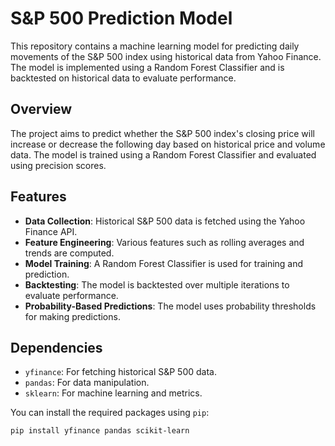 # S&P 500 Prediction Model

This repository contains a machine learning model for predicting daily movements of the S&P 500 index using historical data from Yahoo Finance. The model is implemented using a Random Forest Classifier and is backtested on historical data to evaluate performance.

## Overview

The project aims to predict whether the S&P 500 index's closing price will increase or decrease the following day based on historical price and volume data. The model is trained using a Random Forest Classifier and evaluated using precision scores.

## Features

- **Data Collection**: Historical S&P 500 data is fetched using the Yahoo Finance API.
- **Feature Engineering**: Various features such as rolling averages and trends are computed.
- **Model Training**: A Random Forest Classifier is used for training and prediction.
- **Backtesting**: The model is backtested over multiple iterations to evaluate performance.
- **Probability-Based Predictions**: The model uses probability thresholds for making predictions.

## Dependencies

- `yfinance`: For fetching historical S&P 500 data.
- `pandas`: For data manipulation.
- `sklearn`: For machine learning and metrics.

You can install the required packages using `pip`:

```bash
pip install yfinance pandas scikit-learn
